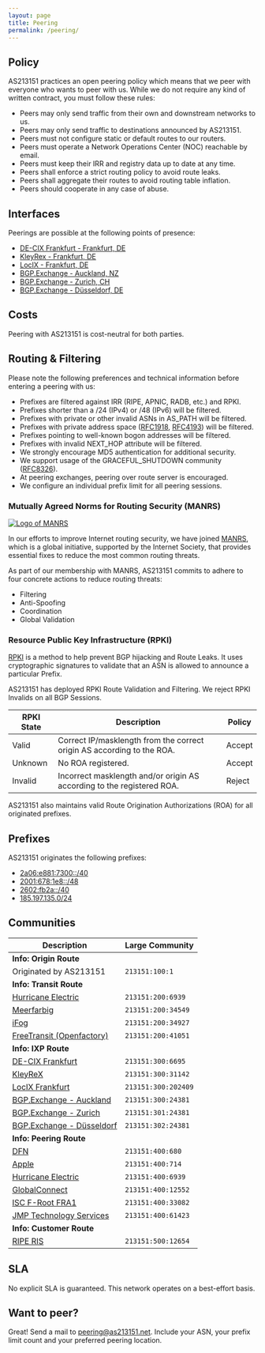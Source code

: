 ```yaml
---
layout: page
title: Peering
permalink: /peering/
---
```


## Policy

AS213151 practices an open peering policy which means that we peer with everyone who wants to peer with us. While we do not require any kind of written contract, you must follow these rules:

- Peers may only send traffic from their own and downstream networks to us.
- Peers may only send traffic to destinations announced by AS213151.
- Peers must not configure static or default routes to our routers.
- Peers must operate a Network Operations Center (NOC) reachable by email.
- Peers must keep their IRR and registry data up to date at any time.
- Peers shall enforce a strict routing policy to avoid route leaks.
- Peers shall aggregate their routes to avoid routing table inflation.
- Peers should cooperate in any case of abuse.

## Interfaces

Peerings are possible at the following points of presence:
- [DE-CIX Frankfurt - Frankfurt, DE](https://www.peeringdb.com/ix/31)
- [KleyRex - Frankfurt, DE](https://www.peeringdb.com/ix/123)
- [LocIX - Frankfurt, DE](https://www.peeringdb.com/ix/2084)
- [BGP.Exchange - Auckland, NZ](https://www.peeringdb.com/ix/2084)
- [BGP.Exchange - Zurich, CH](https://www.peeringdb.com/ix/3830)
- [BGP.Exchange - D&uuml;sseldorf, DE](https://www.peeringdb.com/ix/3844)

## Costs

Peering with AS213151 is cost-neutral for both parties.

## Routing & Filtering

Please note the following preferences and technical information before entering a peering with us:

- Prefixes are filtered against IRR (RIPE, APNIC, RADB, etc.) and RPKI.
- Prefixes shorter than a /24 (IPv4) or /48 (IPv6) will be filtered.
- Prefixes with private or other invalid ASNs in AS_PATH will be filtered.
- Prefixes with private address space ([RFC1918](https://www.rfc-editor.org/rfc/rfc1918), [RFC4193](https://www.rfc-editor.org/rfc/rfc4193)) will be filtered.
- Prefixes pointing to well-known bogon addresses will be filtered.
- Prefixes with invalid NEXT_HOP attribute will be filtered.
- We strongly encourage MD5 authentication for additional security.
- We support usage of the GRACEFUL_SHUTDOWN community ([RFC8326](https://www.rfc-editor.org/rfc/rfc8326)).
- At peering exchanges, peering over route server is encouraged.
- We configure an individual prefix limit for all peering sessions.

### Mutually Agreed Norms for Routing Security (MANRS)

[![Logo of MANRS](https://as213151.net/images/MANRS.png)](http://www.manrs.org/)

In our efforts to improve Internet routing security, we have joined [MANRS](http://www.manrs.org/), which is a global initiative, supported by the Internet Society, that provides essential fixes to reduce the most common routing threats.

As part of our membership with MANRS, AS213151 commits to adhere to four concrete actions to reduce routing threats:

- Filtering
- Anti-Spoofing
- Coordination
- Global Validation

### Resource Public Key Infrastructure (RPKI)

[RPKI](https://rpki.readthedocs.io/en/latest/) is a method to help prevent BGP hijacking and Route Leaks. It uses cryptographic signatures to validate that an ASN is allowed to announce a particular Prefix. 

AS213151 has deployed RPKI Route Validation and Filtering. We reject RPKI Invalids on all BGP Sessions.

|RPKI State|Description|Policy|
|---|---|---|
|Valid|Correct IP/masklength from the correct origin AS according to the ROA.|Accept|
|Unknown|No ROA registered.|Accept|
|Invalid|Incorrect masklength and/or origin AS according to the registered ROA.|Reject|

AS213151 also maintains valid Route Origination Authorizations (ROA) for all originated prefixes. 

## Prefixes
AS213151 originates the following prefixes:
- [2a06:e881:7300::/40](https://apps.db.ripe.net/db-web-ui/query?searchtext=2a06:e881:7300::/40)
- [2001:678:1e8::/48](https://apps.db.ripe.net/db-web-ui/query?searchtext=2001:678:1e8::/48)
- [2602:fb2a::/40](https://whois.arin.net/rest/net/NET6-2602-FB2A-1)
- [185.197.135.0/24](https://apps.db.ripe.net/db-web-ui/query?searchtext=185.197.135.0/24)

## Communities

|Description|Large Community|
|---|---|
|**Info: Origin Route**|
|Originated by AS213151|`213151:100:1`|
|**Info: Transit Route**|
|[Hurricane Electric](https://www.peeringdb.com/asn/6939)|`213151:200:6939`|
|[Meerfarbig](https://www.peeringdb.com/asn/34549)|`213151:200:34549`|
|[iFog](https://www.peeringdb.com/asn/34927)|`213151:200:34927`|
|[FreeTransit (Openfactory)](https://www.peeringdb.com/asn/41051)|`213151:200:41051`|
|**Info: IXP Route**|
|[DE-CIX Frankfurt](https://www.peeringdb.com/ix/31)|`213151:300:6695`|
|[KleyReX](https://www.peeringdb.com/ix/123)|`213151:300:31142`|
|[LocIX Frankfurt](https://www.peeringdb.com/ix/2084)|`213151:300:202409`|
|[BGP.Exchange - Auckland](https://www.peeringdb.com/ix/2084)|`213151:300:24381`|
|[BGP.Exchange - Zurich](https://www.peeringdb.com/ix/3830)|`213151:301:24381`|
|[BGP.Exchange - D&uuml;sseldorf](https://www.peeringdb.com/ix/3844)|`213151:302:24381`|
|**Info: Peering Route**|
|[DFN](https://www.peeringdb.com/asn/680)|`213151:400:680`|
|[Apple](https://www.peeringdb.com/asn/714)|`213151:400:714`|
|[Hurricane Electric](https://www.peeringdb.com/asn/6939)|`213151:400:6939`|
|[GlobalConnect](https://www.peeringdb.com/asn/12552)|`213151:400:12552`|
|[ISC F-Root FRA1](https://www.peeringdb.com/asn/33082)|`213151:400:33082`|
|[JMP Technology Services](https://www.peeringdb.com/asn/61423)|`213151:400:61423`|
|**Info: Customer Route**|
|[RIPE RIS](https://www.peeringdb.com/asn/12654)|`213151:500:12654`|

## SLA
No explicit SLA is guaranteed. This network operates on a best-effort basis.

## Want to peer?
Great! Send a mail to [peering@as213151.net](mailto:peering@as213151.net).
Include your ASN, your prefix limit count and your preferred peering location.

